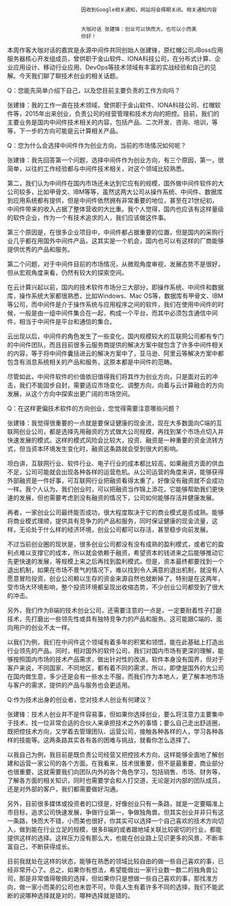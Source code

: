 
                            
                            因收到Google相关通知，网站将会择期关闭。相关通知内容
                            
                            
                            大咖对话 张建锋：创业可以快而大，也可以小而美
                            你好！

本周作客大咖对话的嘉宾是永源中间件共同创始人张建锋，原红帽公司JBoss应用服务器核心开发组成员，曾供职于金山软件、IONA科技公司，在分布式计算、企业应用设计、移动行业应用、DevOps等技术领域有丰富的实战经验和自己的见解。今天我们聊了聊技术创业的相关话题。

Q：您能先简单介绍下自己，以及您目前主要负责的工作方向吗？

张建锋：我的工作一直在技术领域，曾供职于金山软件、IONA科技公司、红帽软件等，2015年出来创业，负责公司的经营管理和技术方向的把控。目前，我们的主要业务是国内中间件技术相关的内容，包括产品、二次开发、咨询、培训，等等，下一步的方向可能是云计算相关产品。

Q：您为什么会选择中间件作为创业方向，当前的市场情况如何呢？

张建锋：我先回答第一个问题，选择中间件作为创业方向，有三个原因，第一，很简单，以往的工作经验都与中间件技术相关，对这个领域比较熟悉。

第二，我们认为中间件在国内市场还未达到它应有的规模，国外做中间件软件的大公司较多，比如甲骨文、IBM等等，虽然这两大公司从操作系统、中间件、数据库到应用系统都有提供，但是中间件依然拥有非常重要的地位，甚至在21世纪初，中间件带来的收入占据了整体营收的大比重。我个人觉得，国内也应该有这样量级的软件企业，作为一个有技术追求的人，我们应该做这件事。

第三个原因是，在很多企业项目中，中间件都占据重要的位置，但是国内的采购行业几乎都在用国外中间件产品，这其实是一个机会，国内也可以有这样的厂商能够提供优秀的产品和服务。

第二个问题，对于中间件目前的市场情况，从微观角度审视，发展态势不是很好，但从宏观角度来看，仍然有较大的探索空间。

在云计算兴起以前，国内的技术软件市场分三大部分，即操作系统、中间件和数据库，操作系统大家都很熟悉，比如Windows、Mac OS等，数据库有甲骨文、IBM等公司，而中间件是介于操作系统与应用程序之间的软件，我们在使用中间件的时候，一般是由一组中间件集合在一起，构成一个平台，而其中必须包含通信中间件，相当于中间件是平台和通信的集合。

云出现以后，中间件的角色发生了一些变化，国内规模较大的互联网公司都有专门的中间件团队，而且目前很多云服务商提供的解决方案中就包含了许多中间件相关的内容，等于将中间件囊括进云的解决方案中了，亚马逊、阿里云等解决方案中都包含有消息系统相关的产品和服务，这原本都是中间件的范畴。

尽管如此，中间件软件的价值依旧值得我们将其作为创业方向，只是面对云的冲击，我们不能固步自封，需要适应市场变化、调整方向，向着与云计算融合的方向发展，从这个方向中探索出更广阔的市场空间。

Q：在这样更偏技术软件的方向创业，您觉得需要注意哪些问题？

张建锋：我觉得很重要的一点就是要保证健康的现金流，现在大多数面向C端的互联网创业公司，都是选择先用融资的方式做大公司规模，再找到某个市场点切入并快速发展的模式。这样的模式风险会比较大，投资、融资是一种重要的资金流转方式，但当资本环境发生变化时，融资这条路就会受到很大的影响。

坦白讲，互联网行业、软件行业、电子行业的成本都比较高，如果融资方面的供血不足，公司可能就会出现各种各样的运营危机。从公司运营的角度来讲，能够获得外部融资是一件好事，可互联网行业把融资看得太重了，好像没有融资就不会成功一样。我个人认为，我们创业时，可以把融资当作锦上添花，它能够帮助我们更快速的发展，但也需要考虑到没有融资的情况下，公司如何能够存活并健康发展。

再者，一家创业公司最终能否成功，很大程度取决于它的商业模式是否成熟。能够将商业模式理顺，提供具有竞争力的产品和服务，同时保证健康的现金流量，这样，无论处于什么样的经济环境，创业公司都可以存活，甚至稳步向前发展。

不过当前创业圈的现状是，很多创业公司都没有没有成熟的盈利模式，或者它的盈利点难以支撑它的成本，所以就会依赖于融资，希望资本的钱进来之后能够推动它先更快速的发展，等规模上来之后再找到盈利模式。但是，资本最终都要找到一个退出机制，如果在市场不景气的情况下，难以找到令人满意的退出机制，就没有人愿意冒险投资，创业公司赖以生存的资金来源自然也就断掉了。特别是在这两年，受市场大环境影响，整个投资环境都呈现出收缩态势，不少创业公司都受到了很大的冲击。

另外，我们作为B端的技术创业公司，还需要注意的一点是，一定要耐着性子打磨技术，先打磨出一些领先性或具有独特竞争力的产品和服务。这可能跟C端的、面向用户的创业不太一样。

以我们为例，我们在中间件这个领域有着多年的积累和领悟，能在此基础上打造出行业领先的产品。同时，相对国外的软件公司，我们对国内市场有更深的理解，能够按照国内市场的技术产品需求，做出针对性的改进。软件本身没有国界，但对于客户来说，不同国家、不同地区，都有着不同的需求，所以，即使是国外的大公司在国内做生意，多少还是会有一些水土不服，而我们作为本地人，更了解本地市场与客户的需求，提供的产品与服务也会更适用。

Q:作为技术出身的创业者，您对技术人创业有何建议？

张建锋：技术人创业并不是件容易事，但如果你选择创业，要么将注意力主要集中于技术，找一位非常合适的合伙人来承担技术之外的事情；要么自己走出舒适圈，既把控技术方向，又学着去管理团队、运营公司，接触各种各样的人，学习各种各样的技能等。这两条路其实各有各的困难与挑战，就看你怎么选择了。

以我自己为例，我目前是既负责公司经营又把控技术方向，这样能够全面地了解创建和运营一家公司的各个方面。在我看来，技术很重要，但不是最重要，商业部分也很重要，这就需要我们向团队内外的各个角色学习，包括销售、市场、财务等，了解各方面的相关知识，同时也需要学会和人打交道，无论是对内部的团队成员，还是对外部的客户，我们都需要做好沟通。

另外，目前很多媒体或投资者的口径是，好像创业只有一条路，就是一定要瞄准上市目标，追求公司快速发展，争做行业第一，争做独角兽。但其实创业并非只有这一条路，快而大不错，小而美也很好，你其实可以选择一个自己喜欢的技术方向切入，做到能在行业立足的规模，很多B端的或者跟地域关联比较密切的行业，都能提供这样的选择。这样压力没有那么大，也能在创业路上见识更多的风景，不断丰富自己，不断获得成长。

目前我就处在这样的状态，能够在熟悉的领域比较自由的做一些自己喜欢的事，已经非常开心了。总之，如果你有想法，希望能做出一家行业数一数二的独角兽公司，那是非常值得敬佩的选择，但如果你只是想做一些自己喜欢的事，那找准方向，做一家小而美的公司也未尝不可。毕竟人生有着许多不同的选择，我们不能武断的说哪种选择就是对的，哪种选择就是错的。

                        
                        
                            